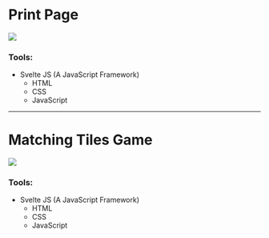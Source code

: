 <div class="grid grid-cols-2 gap-20px h-full items-center">

<div>

# Print Page

<img src="/print_page.png" class="w-500px">

</div>

<div>

### Tools:

- Svelte JS (A JavaScript Framework)
  - HTML
  - CSS
  - JavaScript

</div>
</div>

---

<div class="grid grid-cols-2 gap-20px h-full items-center">

<div>

# Matching Tiles Game

<img src="/matching-tiles.png" class="w-500px">

</div>

<div>

### Tools:

- Svelte JS (A JavaScript Framework)
  - HTML
  - CSS
  - JavaScript

</div>
</div>
